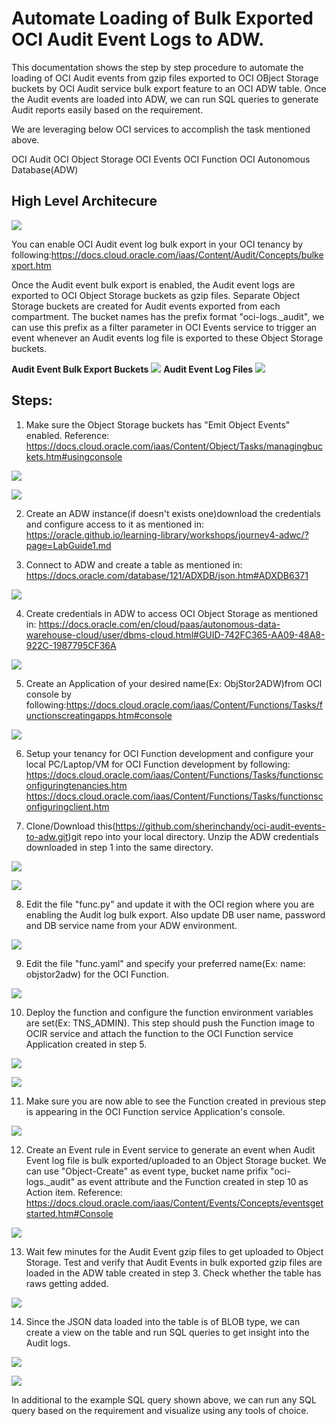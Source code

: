 # Automate Loading of Bulk Exported OCI Audit Event Logs to ADW.

This documentation shows the step by step procedure to automate the loading of OCI Audit events from gzip files exported to OCI OBject Storage buckets by OCI Audit service bulk export feature to an OCI ADW table. Once the Audit events are loaded into ADW, we can run SQL queries to generate Audit reports easily based on the requirement.

We are leveraging below OCI services to accomplish the task mentioned above.

OCI Audit 
OCI Object Storage 
OCI Events
OCI Function
OCI Autonomous Database(ADW)

## High Level Architecure

![](images/Audit2ADW_Architecture.png)

You can enable OCI Audit event log bulk export in your OCI tenancy by following:https://docs.cloud.oracle.com/iaas/Content/Audit/Concepts/bulkexport.htm

Once the Audit event bulk export is enabled, the Audit event logs are exported to OCI Object Storage buckets as gzip files. Separate Object Storage buckets are created for Audit events exported from each compartment. The bucket names has the prefix format "oci-logs.\_audit", we can use this prefix as a filter parameter in OCI Events service to trigger an event whenever an Audit events log file is exported to these Object Storage buckets.

**Audit Event Bulk Export Buckets**
![](images/AuditExportBuckets.png)
**Audit Event Log Files**
![](images/AuditLogFiles.png)


## Steps:

1. Make sure the Object Storage buckets has "Emit Object Events" enabled. Reference: https://docs.cloud.oracle.com/iaas/Content/Object/Tasks/managingbuckets.htm#usingconsole

 ![](images/AuditBucketEnableEmit.png)


 ![](images/EnableEmit2.png)

2. Create an ADW instance(if doesn't exists one)download the credentials and configure access to it as mentioned in: https://oracle.github.io/learning-library/workshops/journey4-adwc/?page=LabGuide1.md

3. Connect to ADW and create a table as mentioned in: https://docs.oracle.com/database/121/ADXDB/json.htm#ADXDB6371
   
  ![](images/TableCreate.png)

4. Create credentials in ADW to access OCI Object Storage as mentioned in: https://docs.oracle.com/en/cloud/paas/autonomous-data-warehouse-cloud/user/dbms-cloud.html#GUID-742FC365-AA09-48A8-922C-1987795CF36A
   
  ![](images/CredentialCreate.png)
  
5. Create an Application of your desired name(Ex: ObjStor2ADW)from OCI console by following:https://docs.cloud.oracle.com/iaas/Content/Functions/Tasks/functionscreatingapps.htm#console 

  ![](images/FuncAppCreate.png)

6. Setup your tenancy for OCI Function development and configure your local PC/Laptop/VM for OCI Function development by  following:
https://docs.cloud.oracle.com/iaas/Content/Functions/Tasks/functionsconfiguringtenancies.htm
https://docs.cloud.oracle.com/iaas/Content/Functions/Tasks/functionsconfiguringclient.htm
  
7. Clone/Download this(https://github.com/sherinchandy/oci-audit-events-to-adw.git)git repo into your local directory. Unzip the ADW credentials downloaded in step 1 into the same directory.

  ![](images/DownloadGitRepo.png)
  
  
  ![](images/UnzipWalltet.png)

8. Edit the file "func.py" and update it with the OCI region where you are enabling the Audit log bulk export. Also update DB user name, password and DB service name from your ADW environment.

  ![](images/UpdateFuncPY.png)

9. Edit the file "func.yaml" and specify your preferred name(Ex: name: objstor2adw) for the OCI Function. 

  ![](images/UpdateFuncYAML.png)

10. Deploy the function and configure the function environment variables are set(Ex: TNS_ADMIN). This step should push the Function image to OCIR service and attach the function to the OCI Function service Application created in step 5.
 
  ![](images/FunctionDeploy.png)
  
  
  ![](images/UpdateFuncTNSADMIN.png)

11. Make sure you are now able to see the Function created in previous step is appearing in the OCI Function service Application's console. 

  ![](images/AppFunAttachCheck.png)

12. Create an Event rule in Event service to generate an event when Audit Event log file is bulk exported/uploaded to an Object Storage bucket. We can use "Object-Create" as event type, bucket name prifix "oci-logs.\_audit" as event attribute and the Function created in step 10 as Action item. Reference: https://docs.cloud.oracle.com/iaas/Content/Events/Concepts/eventsgetstarted.htm#Console

  ![](images/EventRuleCreate.png)

13. Wait few minutes for the Audit Event gzip files to get uploaded to Object Storage. Test and verify that Audit Events in bulk exported gzip files are loaded in the ADW table created in step 3. Check whether the table has raws getting added.

  ![](images/TableDataCheck.png)

14. Since the JSON data loaded into the table is of BLOB type, we can create a view on the table and run SQL queries to get insight into the Audit logs.

  ![](images/CreateView.png)


  ![](images/QueryViewSQL.png)

In additional to the example SQL query shown above, we can run any SQL query based on the requirement and visualize using any tools of choice.



